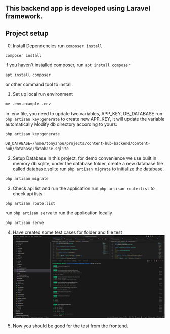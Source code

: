 ## This backend app is developed using Laravel framework.
## Project setup 

0. Install Dependencies
run ```composer install``` 
```
composer install
```
if you haven't installed composer, run ```apt install composer``` 
```
apt install composer
``` 
or other command tool to install.

1. Set up local run environment
```
mv .env.example .env
```
in .env file, you need to update two variables, APP_KEY, DB_DATABASE
run ```php artisan key:generate``` to create new APP_KEY, it will update the variable automatically
Modify db directory according to yours: 

```
php artisan key:generate
```

```
DB_DATABASE=/home/tonyzhou/projects/content-hub-backend/content-hub/database/database.sqlite
```


2. Setup Database
In this project, for demo convenience we use built in memory db sqlite, under the database folder, create a new database file called database.sqlite
run ```php artisan migrate``` to initialize the database.
```
php artisan migrate
``` 

3. Check api list and run the application
run ```php artisan route:list``` to check api lists
```
php artisan route:list
``` 
run ```php artisan serve``` to run the application locally
```
php artisan serve
``` 

4. Have created some test cases for folder and file test
   ![alt text](image.png)
   
5. Now you should be good for the test from the frontend.

